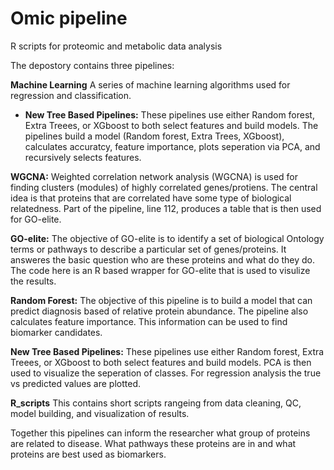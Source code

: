 # Omic pipeline
R scripts for proteomic and metabolic data analysis

The depostory contains three pipelines:

**Machine Learning**
A series of machine learning algorithms used for regression and classification. 
- **New Tree Based Pipelines:**
These pipelines use either Random forest, Extra Treees, or XGboost to both select features and build models. The pipelines build a model (Random forest, Extra Trees, XGboost), calculates accuratcy, feature importance, plots seperation via PCA, and recursively selects features. 

**WGCNA:**
Weighted correlation network analysis (WGCNA) is used for finding clusters (modules) of highly correlated genes/protiens. The central idea is that proteins that are correlated have some type of biological relatedness. Part of the pipeline, line 112, produces a table that is then used for GO-elite.

**GO-elite:**
The objective of GO-elite is to identify a  set of biological Ontology terms or pathways to describe a particular set of genes/proteins. It answeres the basic question who are these proteins and what do they do. The code here is an R based wrapper for GO-elite that is used to visulize the results.

**Random Forest:**
The objective of this pipeline is to build a model that can predict diagnosis based of relative protein abundance. The pipeline also calculates feature importance. This information can be used to find biomarker candidates.

**New Tree Based Pipelines:**
These pipelines use either Random forest, Extra Treees, or XGboost to both select features and build models. PCA is then used to visualize the seperation of classes. For regression analysis the true vs predicted values are plotted.

**R_scripts**
This contains short scripts rangeing from data cleaning, QC, model building, and visualization of results.

Together this pipelines can inform the researcher what group of proteins are related to disease. What pathways these proteins are in and what proteins are best used as biomarkers.
